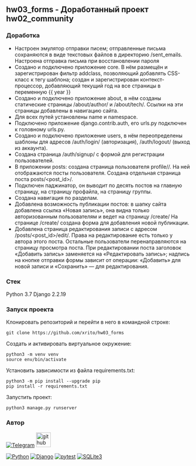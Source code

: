 ## hw03_forms - Доработанный проект hw02_community

### Доработка
+ Настроен эмулятор отправки писем; отправленные письма сохраняются в виде текстовых файлов в директорию /sent_emails. Настроена отправка письма при восстановлении пароля
+ Создано и подключено приложение core. В нём размещён и зарегистрирован фильтр addclass, позволяющий добавлять CSS-класс к тегу шаблона;
создан и зарегистрирован контекст-процессор, добавляющий текущий год на все страницы в переменную {{ year }}
+ Создано и подключено приложение about, в нём созданы статические страницы /about/author/ и /about/tech/. Ссылки на эти страницы добавлены в навигацию сайта.
+ Для всех путей установлены name и namespace.
+ Подключено приложение django.contrib.auth, его urls.py подключен к головному urls.py. 
+ Создано и подключено приложение users, в нём переопределены шаблоны для адресов /auth/login/ (авторизация), /auth/logout/ (выход из аккаунта).
+ Создана страница /auth/signup/ с формой для регистрации пользователей.
+ В приложении posts: создана страница пользователя profile/<username>/. На ней отображаются посты пользователя. Создана отдельная страница поста posts/<post_id>/.
+ Подключен паджинатор, он выводит по десять постов на главную страницу, на страницу профайла, на страницу группы.
+ Создана навигация по разделам.
+ Добавлена возможность публикации постов: в шапку сайта добавлена ссылка «Новая запись», она видна только авторизованным пользователям и ведет на страницу /create/
На странице /create/ создана форма для добавления новой публикации.
+ Добавлена страница редактирования записи с адресом /posts/<post_id>/edit/. Права на редактирование есть только у автора этого поста. Остальные пользователи перенаправляются на страницу просмотра поста. При редактировании поста заголовок «Добавить запись» заменяется на «Редактировать запись»; надпись на кнопке отправки формы  зависит от операции: «Добавить» для новой записи и «Сохранить» — для редактирования.
  


### Стек
Python 3.7 
Django 2.2.19

### Запуск проекта
Клонировать репозиторий и перейти в него в командной строке:

```
git clone https://github.com/xrito/hw03_forms
```

Cоздать и активировать виртуальное окружение:
```
python3 -m venv venv
source env/bin/activate
```

Установить зависимости из файла requirements.txt:
```
python3 -m pip install --upgrade pip
pip install -r requirements.txt
```
  
Запустить проект:
```
python3 manage.py runserver
```

### Автор

[![Telegram](https://img.shields.io/badge/-Telegram-464646?style=flat-square&logo=Telegram)](https://t.me/harkort)
[<img src='https://cdn.jsdelivr.net/npm/simple-icons@3.0.1/icons/github.svg' alt='github' height='40'>](https://github.com/xrito)  


[![Python](https://img.shields.io/badge/-Python-464646?style=flat-square&logo=Python)](https://www.python.org/)
[![Django](https://img.shields.io/badge/-Django-464646?style=flat-square&logo=Django)](https://www.djangoproject.com/)
[![pytest](https://img.shields.io/badge/-pytest-464646?style=flat-square&logo=pytest)](https://docs.pytest.org/en/6.2.x/)
[![SQLite3](https://img.shields.io/badge/-SQLite3-464646?style=flat-square&logo=SQLite)](https://www.sqlite.org/)
